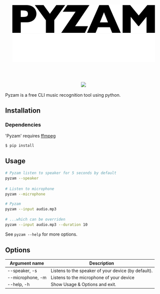 <br />
<p align="center">
<img src="https://github.com/lukafilipxvic/pyzam/blob/main/images/pyzam-logo-dark.png?raw=true#gh-light-mode-only" alt="Pyzam logo" width="459">
<img src="https://github.com/lukafilipxvic/pyzam/blob/main/images/pyzam-logo-light.png?raw=true#gh-dark-mode-only" alt="Pyzam logo" width="459">
</p>
<br />
<br />

<p align="center">
  <a href="./LICENSE.md"><img src="https://img.shields.io/badge/license-MIT-blue.svg"></a>
</p>

Pyzam is a free CLI music recognition tool using python.

## Installation

### Dependencies
'Pyzam' requires [ffmpeg](https://git.ffmpeg.org/ffmpeg.git 'Download ffmpeg')

```bash
$ pip install 
```


## Usage
```bash
# Pyzam listen to speaker for 5 seconds by default
pyzam --speaker

# Listen to microphone
pyzam --microphone
```

```bash
# Pyzam
pyzam --input audio.mp3

# ...which can be overriden
pyzam --input audio.mp3 --duration 10
```

See `pyzam --help` for more options.

## Options
| Argument name     | Description                                          |
| ----------------  | -----------------------------------------------------|
| --speaker, -s     | Listens to the speaker of your device (by default).
| --microphone, -m  | Listens to the microphone of your device
| --help, -h        | Show Usage & Options and exit.   
